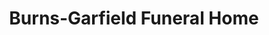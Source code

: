 ---
title: "Burns-Garfield Funeral Home"
url: /syracuse/burns-garfield-funeral-home/
shop: funeral directors
---